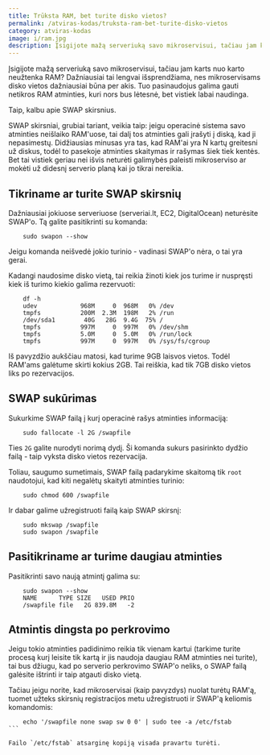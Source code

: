 ```yaml
---
title: Trūksta RAM, bet turite disko vietos?
permalink: /atviras-kodas/truksta-ram-bet-turite-disko-vietos
category: atviras-kodas
image: i/ram.jpg
description: Įsigijote mažą serveriuką savo mikroservisui, tačiau jam karts nuo karto neužtenka RAM? Dažniausiai tai lengvai išsprendžiama, nes mikroservisams disko vietos dažniausiai būna per akis. Tuo pasinaudojus galima gauti netikros RAM atminties, kuri nors bus lėtesnė, bet vistiek labai naudinga.
---
```


Įsigijote mažą serveriuką savo mikroservisui, tačiau jam karts nuo karto neužtenka RAM? Dažniausiai tai lengvai išsprendžiama, nes mikroservisams disko vietos dažniausiai būna per akis. Tuo pasinaudojus galima gauti netikros RAM atminties, kuri nors bus lėtesnė, bet vistiek labai naudinga.

Taip, kalbu apie SWAP skirsnius.

SWAP skirsniai, grubiai tariant, veikia taip: jeigu operacinė sistema savo atminties neišlaiko RAM'uose, tai dalį tos atminties gali įrašyti į diską, kad ji nepasimestų. Didžiausias minusas yra tas, kad RAM'ai yra N kartų greitesni už diskus, todėl to pasekoje atminties skaitymas ir rašymas šiek tiek kentės. Bet tai vistiek geriau nei išvis neturėti galimybės paleisti mikroserviso ar mokėti už didesnį serverio planą kai jo tikrai nereikia.

## Tikriname ar turite SWAP skirsnių

Dažniausiai jokiuose serveriuose (serveriai.lt, EC2, DigitalOcean) neturėsite SWAP'o. Tą galite pasitikrinti su komanda:

```
    sudo swapon --show
```

Jeigu komanda neišvedė jokio turinio - vadinasi SWAP'o nėra, o tai yra gerai.

Kadangi naudosime disko vietą, tai reikia žinoti kiek jos turime ir nuspręsti kiek iš turimo kiekio galima rezervuoti:

```
    df -h
    udev            968M     0  968M   0% /dev                                                                                                                                                                                                 
    tmpfs           200M  2.3M  198M   2% /run                                                                                                                                                                                                 
    /dev/sda1        40G   28G  9.4G  75% /                                                                                                                                                                                                    
    tmpfs           997M     0  997M   0% /dev/shm                                                                                                                                                                                             
    tmpfs           5.0M     0  5.0M   0% /run/lock                                                                                                                                                                                            
    tmpfs           997M     0  997M   0% /sys/fs/cgroup
```

Iš pavyzdžio aukščiau matosi, kad turime 9GB laisvos vietos. Todėl RAM'ams galėtume skirti kokius 2GB. Tai reiškia, kad tik 7GB disko vietos liks po rezervacijos.

## SWAP sukūrimas

Sukurkime SWAP failą į kurį operacinė rašys atminties informaciją:

```
    sudo fallocate -l 2G /swapfile
```

Ties `2G` galite nurodyti norimą dydį. Ši komanda sukurs pasirinkto dydžio failą - taip vyksta disko vietos rezervacija.

Toliau, saugumo sumetimais, SWAP failą padarykime skaitomą tik `root` naudotojui, kad kiti negalėtų skaityti atminties turinio:

```
    sudo chmod 600 /swapfile
```

Ir dabar galime užregistruoti failą kaip SWAP skirsnį:

```
    sudo mkswap /swapfile
    sudo swapon /swapfile
```

## Pasitikriname ar turime daugiau atminties

Pasitikrinti savo naują atmintį galima su:

```
    sudo swapon --show
    NAME      TYPE SIZE   USED PRIO
    /swapfile file   2G 839.8M   -2
```

## Atmintis dingsta po perkrovimo

Jeigu tokio atminties padidinimo reikia tik vienam kartui (tarkime turite procesą kurį leisite tik kartą ir jis naudoja daugiau RAM atminties nei turite), tai bus džiugu, kad po serverio perkrovimo SWAP'o neliks, o SWAP failą galėsite ištrinti ir taip atgauti disko vietą.

Tačiau jeigu norite, kad mikroservisai (kaip pavyzdys) nuolat turėtų RAM'ą, tuomet užteks skirsnių registracijos metu užregistruoti ir SWAP'ą keliomis komandomis:

````
    echo '/swapfile none swap sw 0 0' | sudo tee -a /etc/fstab
```

Failo `/etc/fstab` atsarginę kopiją visada pravartu turėti.